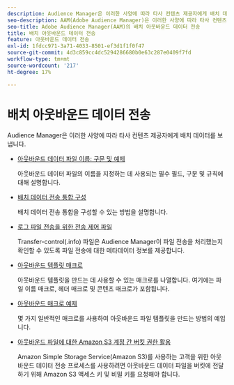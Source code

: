```yaml
---
description: Audience Manager은 이러한 사양에 따라 타사 컨텐츠 제공자에게 배치 데이터를 보냅니다.
seo-description: AAM(Adobe Audience Manager)은 이러한 사양에 따라 타사 컨텐츠 제공자에게 배치 데이터를 보냅니다.
seo-title: Adobe Audience Manager(AAM)의 배치 아웃바운드 데이터 전송
title: 배치 아웃바운드 데이터 전송
feature: 아웃바운드 데이터 전송
exl-id: 1fdcc971-3a71-4033-8501-ef3d1f1f0f47
source-git-commit: 4d3c859cc4dc5294286680b0e63c287e0409f7fd
workflow-type: tm+mt
source-wordcount: '217'
ht-degree: 17%

---
```


# 배치 아웃바운드 데이터 전송

Audience Manager은 이러한 사양에 따라 타사 컨텐츠 제공자에게 배치 데이터를 보냅니다.

* [아웃바운드 데이터 파일 이름: 구문 및 예제](/help/using/integration/receiving-audience-data/batch-outbound-transfers/outbound-file-name-contents.md)

   아웃바운드 데이터 파일의 이름을 지정하는 데 사용되는 필수 필드, 구문 및 규칙에 대해 설명합니다.

* [배치 데이터 전송 통합 구성](batch-server-configuration.md)

   배치 데이터 전송 통합을 구성할 수 있는 방법을 설명합니다.

* [로그 파일 전송을 위한 전송 제어 파일](/help/using/integration/receiving-audience-data/batch-outbound-transfers/transfer-control-files.md)

   Transfer-control(.info) 파일은 Audience Manager이 파일 전송을 처리했는지 확인할 수 있도록 파일 전송에 대한 메타데이터 정보를 제공합니다.

* [아웃바운드 템플릿 매크로](/help/using/integration/receiving-audience-data/batch-outbound-transfers/outbound-template-macros.md)

   아웃바운드 템플릿을 만드는 데 사용할 수 있는 매크로를 나열합니다. 여기에는 파일 이름 매크로, 헤더 매크로 및 콘텐츠 매크로가 포함됩니다.

* [아웃바운드 매크로 예제](/help/using/integration/receiving-audience-data/batch-outbound-transfers/outbound-macro-examples.md)

   몇 가지 일반적인 매크로를 사용하여 아웃바운드 파일 템플릿을 만드는 방법의 예입니다.

* [아웃바운드 파일에 대한 Amazon S3 계정 간 버킷 권한 활용](/help/using/integration/receiving-audience-data/batch-outbound-transfers/authorize-s3-cross-bucket.md)

   Amazon Simple Storage Service(Amazon S3)를 사용하는 고객을 위한 아웃바운드 데이터 전송 프로세스를 사용하려면 아웃바운드 데이터 파일을 버킷에 전달하기 위해 Amazon S3 액세스 키 및 비밀 키를 요청해야 합니다.
